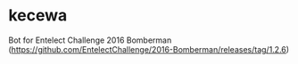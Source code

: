 # kecewa
Bot for Entelect Challenge 2016 Bomberman (https://github.com/EntelectChallenge/2016-Bomberman/releases/tag/1.2.6)
